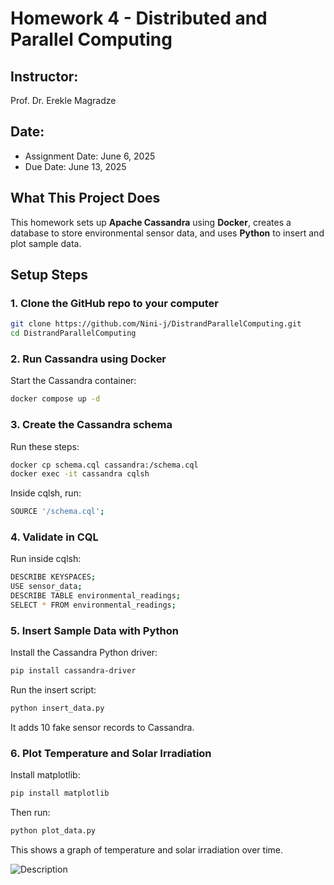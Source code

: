 # Homework 4 - Distributed and Parallel Computing

##  Instructor:
Prof. Dr. Erekle Magradze

##  Date:
- Assignment Date: June 6, 2025
- Due Date: June 13, 2025


## What This Project Does

This homework sets up **Apache Cassandra** using **Docker**, creates a database to store environmental sensor data, and uses **Python** to insert and plot sample data.


## Setup Steps 

### 1. Clone the GitHub repo to your computer

```bash
git clone https://github.com/Nini-j/DistrandParallelComputing.git
cd DistrandParallelComputing
```

### 2. Run Cassandra using Docker

Start the Cassandra container:
```bash
docker compose up -d
```

### 3. Create the Cassandra schema
Run these steps:

```bash
docker cp schema.cql cassandra:/schema.cql
docker exec -it cassandra cqlsh
```
Inside cqlsh, run:

```bash
SOURCE '/schema.cql';
```

### 4. Validate in CQL
Run inside cqlsh:

```bash
DESCRIBE KEYSPACES;
USE sensor_data;
DESCRIBE TABLE environmental_readings;
SELECT * FROM environmental_readings;
```

### 5. Insert Sample Data with Python
Install the Cassandra Python driver:

```bash
pip install cassandra-driver
```

Run the insert script:

```bash
python insert_data.py
```

It adds 10 fake sensor records to Cassandra.

### 6. Plot Temperature and Solar Irradiation
Install matplotlib:

```bash
pip install matplotlib
```

Then run:

```bash
python plot_data.py
```

This shows a graph of temperature and solar irradiation over time.

![Description](./Figure_1/chart.png)
